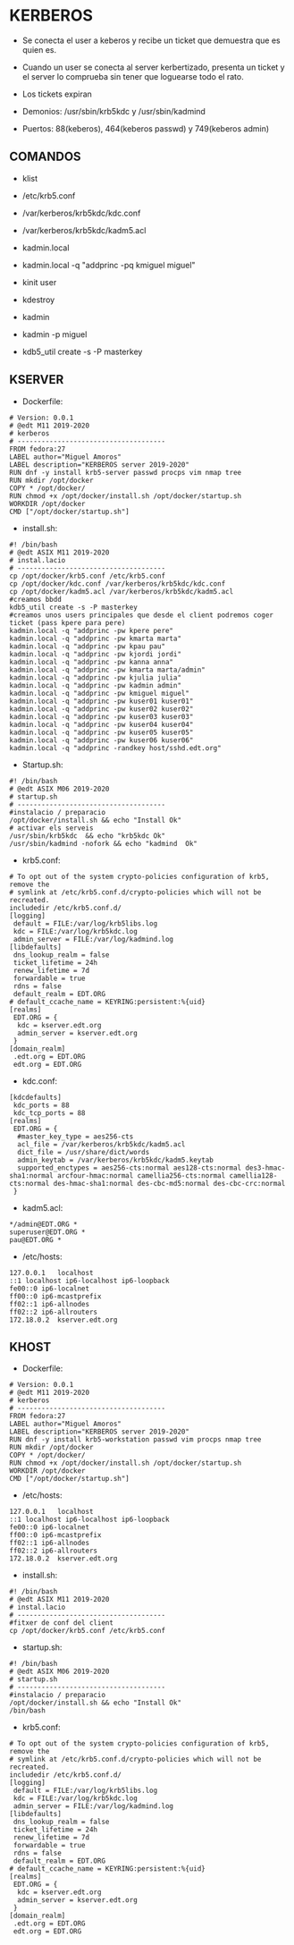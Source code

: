 # KERBEROS  

+ Se conecta el user a keberos y recibe un ticket que demuestra que es quien es.

+ Cuando un user se conecta al server kerbertizado, presenta un ticket y el server lo comprueba sin tener que loguearse todo el rato.

+ Los tickets expiran

+ Demonios: /usr/sbin/krb5kdc y /usr/sbin/kadmind

+ Puertos: 88(keberos), 464(keberos passwd) y 749(keberos admin)

## COMANDOS

+ klist

+ /etc/krb5.conf

+ /var/kerberos/krb5kdc/kdc.conf

+ /var/kerberos/krb5kdc/kadm5.acl

+ kadmin.local

+ kadmin.local -q "addprinc -pq kmiguel miguel"

+ kinit user

+ kdestroy

+ kadmin

+ kadmin -p miguel

+ kdb5_util create -s -P masterkey

## KSERVER

+ Dockerfile:  

```  
# Version: 0.0.1
# @edt M11 2019-2020
# kerberos
# -------------------------------------
FROM fedora:27
LABEL author="Miguel Amoros"
LABEL description="KERBEROS server 2019-2020"
RUN dnf -y install krb5-server passwd procps vim nmap tree
RUN mkdir /opt/docker
COPY * /opt/docker/
RUN chmod +x /opt/docker/install.sh /opt/docker/startup.sh
WORKDIR /opt/docker
CMD ["/opt/docker/startup.sh"]
```

+ install.sh:  
```
#! /bin/bash
# @edt ASIX M11 2019-2020
# instal.lacio
# -------------------------------------
cp /opt/docker/krb5.conf /etc/krb5.conf
cp /opt/docker/kdc.conf /var/kerberos/krb5kdc/kdc.conf
cp /opt/docker/kadm5.acl /var/kerberos/krb5kdc/kadm5.acl
#creamos bbdd
kdb5_util create -s -P masterkey
#creamos unos users principales que desde el client podremos coger ticket (pass kpere para pere)
kadmin.local -q "addprinc -pw kpere pere"
kadmin.local -q "addprinc -pw kmarta marta"
kadmin.local -q "addprinc -pw kpau pau"
kadmin.local -q "addprinc -pw kjordi jordi"
kadmin.local -q "addprinc -pw kanna anna"
kadmin.local -q "addprinc -pw kmarta marta/admin"
kadmin.local -q "addprinc -pw kjulia julia"
kadmin.local -q "addprinc -pw kadmin admin"
kadmin.local -q "addprinc -pw kmiguel miguel"
kadmin.local -q "addprinc -pw kuser01 kuser01"
kadmin.local -q "addprinc -pw kuser02 kuser02"
kadmin.local -q "addprinc -pw kuser03 kuser03"
kadmin.local -q "addprinc -pw kuser04 kuser04"
kadmin.local -q "addprinc -pw kuser05 kuser05"
kadmin.local -q "addprinc -pw kuser06 kuser06"
kadmin.local -q "addprinc -randkey host/sshd.edt.org"
```

+ Startup.sh:  
```
#! /bin/bash
# @edt ASIX M06 2019-2020
# startup.sh
# -------------------------------------
#instalacio / preparacio
/opt/docker/install.sh && echo "Install Ok"
# activar els serveis
/usr/sbin/krb5kdc  && echo "krb5kdc Ok"
/usr/sbin/kadmind -nofork && echo "kadmind  Ok"
```

+ krb5.conf:  
```
# To opt out of the system crypto-policies configuration of krb5, remove the
# symlink at /etc/krb5.conf.d/crypto-policies which will not be recreated.
includedir /etc/krb5.conf.d/
[logging]
 default = FILE:/var/log/krb5libs.log
 kdc = FILE:/var/log/krb5kdc.log
 admin_server = FILE:/var/log/kadmind.log
[libdefaults]
 dns_lookup_realm = false
 ticket_lifetime = 24h
 renew_lifetime = 7d
 forwardable = true
 rdns = false
 default_realm = EDT.ORG
# default_ccache_name = KEYRING:persistent:%{uid}
[realms]
 EDT.ORG = {
  kdc = kserver.edt.org
  admin_server = kserver.edt.org
 }
[domain_realm]
 .edt.org = EDT.ORG
 edt.org = EDT.ORG
```  

+ kdc.conf:  
```
[kdcdefaults]
 kdc_ports = 88
 kdc_tcp_ports = 88
[realms]
 EDT.ORG = {
  #master_key_type = aes256-cts
  acl_file = /var/kerberos/krb5kdc/kadm5.acl
  dict_file = /usr/share/dict/words
  admin_keytab = /var/kerberos/krb5kdc/kadm5.keytab
  supported_enctypes = aes256-cts:normal aes128-cts:normal des3-hmac-sha1:normal arcfour-hmac:normal camellia256-cts:normal camellia128-cts:normal des-hmac-sha1:normal des-cbc-md5:normal des-cbc-crc:normal
 }
```  

+ kadm5.acl:  
```
*/admin@EDT.ORG	*
superuser@EDT.ORG *
pau@EDT.ORG *
```

+ /etc/hosts:  
```
127.0.0.1	localhost
::1	localhost ip6-localhost ip6-loopback
fe00::0	ip6-localnet
ff00::0	ip6-mcastprefix
ff02::1	ip6-allnodes
ff02::2	ip6-allrouters
172.18.0.2	kserver.edt.org
``` 


## KHOST

+ Dockerfile:  
```
# Version: 0.0.1
# @edt M11 2019-2020
# kerberos
# -------------------------------------
FROM fedora:27
LABEL author="Miguel Amoros"
LABEL description="KERBEROS server 2019-2020"
RUN dnf -y install krb5-workstation passwd vim procps nmap tree
RUN mkdir /opt/docker
COPY * /opt/docker/
RUN chmod +x /opt/docker/install.sh /opt/docker/startup.sh
WORKDIR /opt/docker
CMD ["/opt/docker/startup.sh"]
```

+ /etc/hosts:  
```
127.0.0.1	localhost
::1	localhost ip6-localhost ip6-loopback
fe00::0	ip6-localnet
ff00::0	ip6-mcastprefix
ff02::1	ip6-allnodes
ff02::2	ip6-allrouters
172.18.0.2	kserver.edt.org
```

+ install.sh:  
```
#! /bin/bash
# @edt ASIX M11 2019-2020
# instal.lacio
# -------------------------------------
#fitxer de conf del client
cp /opt/docker/krb5.conf /etc/krb5.conf
```

+ startup.sh:  
```
#! /bin/bash
# @edt ASIX M06 2019-2020
# startup.sh
# -------------------------------------
#instalacio / preparacio
/opt/docker/install.sh && echo "Install Ok"
/bin/bash
```

+ krb5.conf:  
```
# To opt out of the system crypto-policies configuration of krb5, remove the
# symlink at /etc/krb5.conf.d/crypto-policies which will not be recreated.
includedir /etc/krb5.conf.d/
[logging]
 default = FILE:/var/log/krb5libs.log
 kdc = FILE:/var/log/krb5kdc.log
 admin_server = FILE:/var/log/kadmind.log
[libdefaults]
 dns_lookup_realm = false
 ticket_lifetime = 24h
 renew_lifetime = 7d
 forwardable = true
 rdns = false
 default_realm = EDT.ORG
# default_ccache_name = KEYRING:persistent:%{uid}
[realms]
 EDT.ORG = {
  kdc = kserver.edt.org
  admin_server = kserver.edt.org
 }
[domain_realm]
 .edt.org = EDT.ORG
 edt.org = EDT.ORG
```
